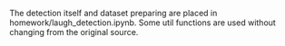 The detection itself and dataset preparing are placed in homework/laugh_detection.ipynb. Some util functions are used without changing from the original source.
